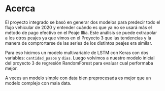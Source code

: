 # Acerca

El proyecto integrado se basó en generar dos modelos para predecir todo el flujo vehicular de 2020 y entender cuándo es que ya no se usará más el método de pago efectivo en el Peaje Illia. Este análisis se puede extrapolar a los otros peajes ya que vimos en el Proyecto 3 que las tendencias y la manera de comprortarse de las series de los distintos peajes era similar. 

Para eso hicimos un modelo multivariable de LSTM con Keras con dos variables: `cantidad_pasos` y `dias`. Luego volvimos a nuestro modelo inicial del proyecto 3 de regresión RandomForest para evaluar cual performaba mejor. 

A veces un modelo simple con data bien preprocesada es mejor que un modelo complejo con mala data. 
